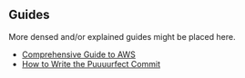 ## Guides

More densed and/or explained guides might be placed here.

- [Comprehensive Guide to AWS](https://www.airpair.com/aws/posts/building-a-scalable-web-app-on-amazon-web-services-p1)
- [How to Write the Puuuurfect Commit](https://github.com/blog/1943-how-to-write-the-perfect-pull-request)